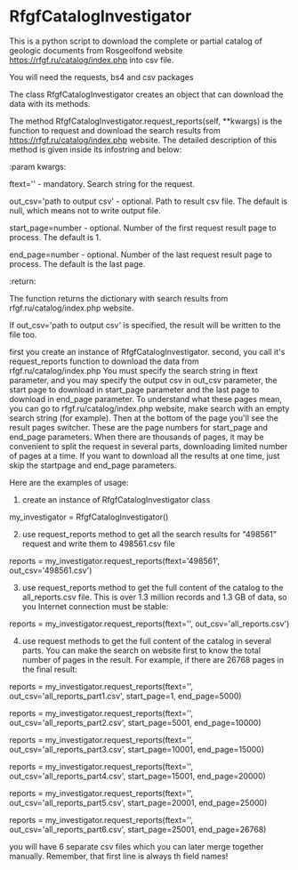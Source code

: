 # RfgfCatalogInvestigator

This is a python script to download the complete or partial catalog of geologic documents from Rosgeolfond website https://rfgf.ru/catalog/index.php into csv file.

You will need the requests, bs4 and csv packages

The class RfgfCatalogInvestigator creates an object that can download the data with its methods.

The method RfgfCatalogInvestigator.request_reports(self, **kwargs) is the function to request and download the search results from https://rfgf.ru/catalog/index.php website. The detailed description of this method is given inside its infostring and below:

:param kwargs:

ftext='<some text>' - mandatory. Search string for the request.
 
out_csv='path to output csv' - optional. Path to result csv file. The default is null, which means not to write output file.
 
start_page=number - optional. Number of the first request result page to process. The default is 1.
 
end_page=number - optional. Number of the last request result page to process. The default is the last page.
 
:return:
 
The function returns the dictionary with search results from rfgf.ru/catalog/index.php website.
 
If out_csv='path to output csv' is specified, the result will be written to the file too.
 

 first you create an instance of RfgfCatalogInvestigator.
 second, you call it's request_reports function to download the data from rfgf.ru/catalog/index.php
 You must specify the search string in ftext parameter, and you may specify the output csv in out_csv parameter,
 the start page to download in start_page parameter and the last page to download in end_page parameter.
 To understand what these pages mean, you can go to rfgf.ru/catalog/index.php website, make search with an empty search string (for example).
 Then at the bottom of the page you'll see the result pages switcher. These are the page numbers for start_page and end_page parameters.
 When there are thousands of pages, it may be convenient to split the request in several parts, downloading limited number of pages at a time.
 If you want to download all the results at one time, just skip the startpage and end_page parameters.



Here are the examples of usage:
 
 
1. create an instance of RfgfCatalogInvestigator class

my_investigator = RfgfCatalogInvestigator()


2. use request_reports method to get all the search results for "498561" request and write them to 498561.csv file

reports = my_investigator.request_reports(ftext='498561', out_csv='498561.csv')


3. use request_reports method to get the full content of the catalog to the all_reports.csv file. This is over 1.3 million records
and 1.3 GB of data, so you Internet connection must be stable:

reports = my_investigator.request_reports(ftext='', out_csv='all_reports.csv')


4. use request methods to get the full content of the catalog in several parts. You can make the search on website first to know the 
total number of pages in the result. For example, if there are 26768 pages in the final result:

reports = my_investigator.request_reports(ftext='', out_csv='all_reports_part1.csv', start_page=1, end_page=5000)
         
reports = my_investigator.request_reports(ftext='', out_csv='all_reports_part2.csv', start_page=5001, end_page=10000)
         
reports = my_investigator.request_reports(ftext='', out_csv='all_reports_part3.csv', start_page=10001, end_page=15000)
         
reports = my_investigator.request_reports(ftext='', out_csv='all_reports_part4.csv', start_page=15001, end_page=20000)
         
reports = my_investigator.request_reports(ftext='', out_csv='all_reports_part5.csv', start_page=20001, end_page=25000)
         
reports = my_investigator.request_reports(ftext='', out_csv='all_reports_part6.csv', start_page=25001, end_page=26768)

you will have 6 separate csv files which you can later merge together manually.
Remember, that first line is always th field names!
